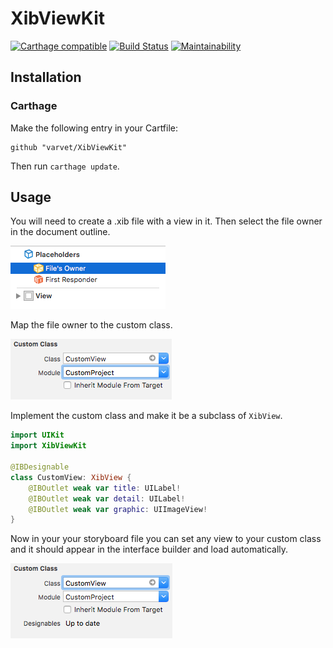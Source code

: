 # XibViewKit

[![Carthage compatible](https://img.shields.io/badge/Carthage-compatible-4BC51D.svg?style=flat)](https://github.com/Carthage/Carthage)
[![Build Status](https://travis-ci.org/varvet/XibViewKit.svg?branch=master)](https://travis-ci.org/varvet/XibViewKit)
[![Maintainability](https://api.codeclimate.com/v1/badges/b758dafafe9b910f51fa/maintainability)](https://codeclimate.com/github/varvet/XibViewKit/maintainability)

## Installation

### Carthage

Make the following entry in your Cartfile:

```
github "varvet/XibViewKit"
```

Then run `carthage update`.

## Usage

You will need to create a .xib file with a view in it. Then select the file owner in the document outline.

![attributes inspector](Images/document-outline.png)

Map the file owner to the custom class.

![attributes inspector](Images/identity-inspector-xib.png)

Implement the custom class and make it be a subclass of `XibView`.  

```swift
import UIKit
import XibViewKit

@IBDesignable
class CustomView: XibView {
    @IBOutlet weak var title: UILabel!
    @IBOutlet weak var detail: UILabel!
    @IBOutlet weak var graphic: UIImageView!
}
```

Now in your your storyboard file you can set any view to your custom class and it should appear in the interface builder and load automatically. 

![attributes inspector](Images/identity-inspector-storyboard.png)
